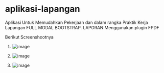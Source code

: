 # aplikasi-lapangan 
Aplikasi Untuk Memudahkan Pekerjaan dan dalam rangka Praktik Kerja Lapangan
FULL MODAL BOOTSTRAP.
LAPORAN Menggunakan plugin FPDF

Berikut Screenshootnya

1. ![image](https://user-images.githubusercontent.com/32360091/170732008-8d8e4ce6-2f84-4744-bd7f-fa7df36a4902.png)

2. ![image](https://user-images.githubusercontent.com/32360091/170732068-a0630500-a80f-4edd-8f8e-6a27bd64c2d8.png)

3. ![image](https://user-images.githubusercontent.com/32360091/170732249-a5d55b13-0887-4291-b6a5-4ff750408a4f.png)
